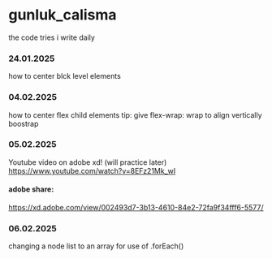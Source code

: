 
# gunluk_calisma
the code tries i write daily

### 24.01.2025
how to center blck level elements

### 04.02.2025
how to center flex child elements
tip: give flex-wrap: wrap to align vertically
boostrap

### 05.02.2025
Youtube video on adobe xd! (will practice later)
https://www.youtube.com/watch?v=8EFz21Mk_wI

#### adobe share:
https://xd.adobe.com/view/002493d7-3b13-4610-84e2-72fa9f34fff6-5577/

### 06.02.2025
changing a node list to an array for use of .forEach()